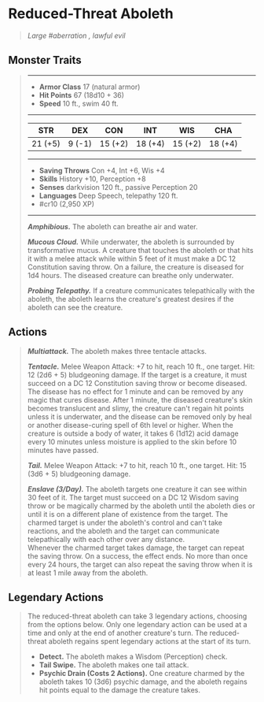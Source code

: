 # Reduced-Threat Aboleth
>*Large #aberration , lawful evil*
## Monster Traits
>___
>- **Armor Class** 17 (natural armor)
>- **Hit Points** 67 (18d10 + 36)
>- **Speed** 10 ft., swim 40 ft.
>___
>|STR|DEX|CON|INT|WIS|CHA|
>|:---:|:---:|:---:|:---:|:---:|:---:|
>|21 (+5)|9 (-1)|15 (+2)|18 (+4)|15 (+2)|18 (+4)|
>___
>- **Saving Throws** Con +4, Int +6, Wis +4
>- **Skills** History +10, Perception +8
>- **Senses** darkvision 120 ft., passive Perception 20
>- **Languages** Deep Speech, telepathy 120 ft.
>- #cr10 (2,950 XP)
>___
>***Amphibious.*** The aboleth can breathe air and water.  
>
>***Mucous Cloud.*** While underwater, the aboleth is surrounded by transformative mucus. A creature that touches the aboleth or that hits it with a melee attack while within 5 feet of it must make a DC 12 Constitution saving throw. On a failure, the creature is diseased for 1d4 hours. The diseased creature can breathe only underwater.  
>
>***Probing Telepathy.*** If a creature communicates telepathically with the aboleth, the aboleth learns the creature's greatest desires if the aboleth can see the creature.  
>
## Actions
>***Multiattack.*** The aboleth makes three tentacle attacks.  
>
>***Tentacle.*** Melee Weapon Attack: +7 to hit, reach 10 ft., one target. Hit: 12 (2d6 + 5) bludgeoning damage. If the target is a creature, it must succeed on a DC 12 Constitution saving throw or become diseased. The disease has no effect for 1 minute and can be removed by any magic that cures disease. After 1 minute, the diseased creature's skin becomes translucent and slimy, the creature can't regain hit points unless it is underwater, and the disease can be removed only by heal or another disease-curing spell of 6th level or higher. When the creature is outside a body of water, it takes 6 (1d12) acid damage every 10 minutes unless moisture is applied to the skin before 10 minutes have passed.  
>
>***Tail.*** Melee Weapon Attack: +7 to hit, reach 10 ft., one target. Hit: 15 (3d6 + 5) bludgeoning damage.  
>
>***Enslave (3/Day).*** The aboleth targets one creature it can see within 30 feet of it. The target must succeed on a DC 12 Wisdom saving throw or be magically charmed by the aboleth until the aboleth dies or until it is on a different plane of existence from the target. The charmed target is under the aboleth's control and can't take reactions, and the aboleth and the target can communicate telepathically with each other over any distance.  
>Whenever the charmed target takes damage, the target can repeat the saving throw. On a success, the effect ends. No more than once every 24 hours, the target can also repeat the saving throw when it is at least 1 mile away from the aboleth.  
>
## Legendary Actions
>The reduced-threat aboleth can take 3 legendary actions, choosing from the options below. Only one legendary action can be used at a time and only at the end of another creature's turn. The reduced-threat aboleth regains spent legendary actions at the start of its turn.
>
>- **Detect.** The aboleth makes a Wisdom (Perception) check.
>- **Tail Swipe.** The aboleth makes one tail attack.
>- **Psychic Drain (Costs 2 Actions).** One creature charmed by the aboleth takes 10 (3d6) psychic damage, and the aboleth regains hit points equal to the damage the creature takes.